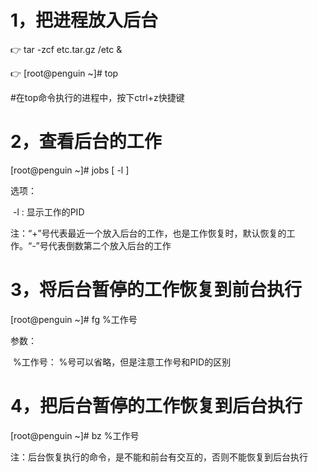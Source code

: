 # 			1，把进程放入后台

:point_right: tar -zcf etc.tar.gz /etc &

:point_right: [root@penguin ~]# top 

\#在top命令执行的进程中，按下ctrl+z快捷键

# 			2，查看后台的工作

[root@penguin ~]# jobs	[ -l ]

选项：

​	-l :			显示工作的PID

注：“+”号代表最近一个放入后台的工作，也是工作恢复时，默认恢复的工作。“-”号代表倒数第二个放入后台的工作

# 			3，将后台暂停的工作恢复到前台执行

[root@penguin ~]# fg %工作号

参数：

​	%工作号：			%号可以省略，但是注意工作号和PID的区别

# 			4，把后台暂停的工作恢复到后台执行

[root@penguin ~]# bz %工作号

注：后台恢复执行的命令，是不能和前台有交互的，否则不能恢复到后台执行

